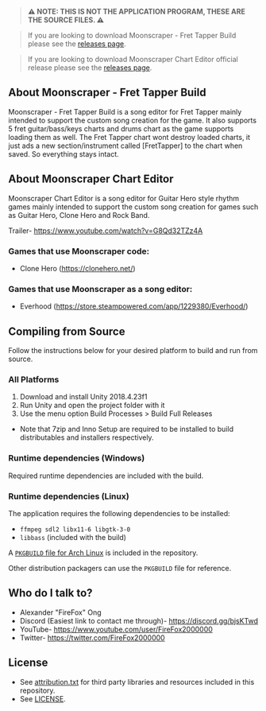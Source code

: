 > **⚠️ NOTE: THIS IS NOT THE APPLICATION PROGRAM, THESE ARE THE SOURCE FILES. ⚠️**
>

> If you are looking to download Moonscraper - Fret Tapper Build please see the
> [releases page](https://github.com/Bjoernis/Moonscraper-Chart-Editor---Fret-Tapper-Build/releases).

> If you are looking to download Moonscraper Chart Editor official release please see the
> [releases page](https://github.com/FireFox2000000/Moonscraper-Chart-Editor/releases).


## About Moonscraper - Fret Tapper Build
Moonscraper - Fret Tapper Build is a song editor for Fret Tapper mainly intended to support the custom song creation for the game. It also supports 5 fret guitar/bass/keys charts and drums chart as the game supports loading them as well. The Fret Tapper chart wont destroy loaded charts, it just ads a new section/instrument called [FretTapper] to the chart when saved. So everything stays intact.


## About Moonscraper Chart Editor
Moonscraper Chart Editor is a song editor for Guitar Hero style rhythm games mainly intended to support the custom song creation for games such as Guitar Hero, Clone Hero and Rock Band.

Trailer- https://www.youtube.com/watch?v=G8Qd32TZz4A

### Games that use Moonscraper code:
- Clone Hero (https://clonehero.net/)

### Games that use Moonscraper as a song editor:
- Everhood (https://store.steampowered.com/app/1229380/Everhood/)

## Compiling from Source
Follow the instructions below for your desired platform to build and run from source.

### All Platforms
1. Download and install Unity 2018.4.23f1
2. Run Unity and open the project folder with it
3. Use the menu option Build Processes > Build Full Releases
  - Note that 7zip and Inno Setup are required to be installed to build distributables and installers respectively. 

### Runtime dependencies (Windows)
Required runtime dependencies are included with the build.

### Runtime dependencies (Linux)
The application requires the following dependencies to be installed:
- `ffmpeg sdl2 libx11-6 libgtk-3-0`
- `libbass` (included with the build)

A [`PKGBUILD` file for Arch Linux](aur/PKGBUILD) is included in the repository.

Other distribution packagers can use the `PKGBUILD` file for reference.

## Who do I talk to?
* Alexander "FireFox" Ong
* Discord (Easiest link to contact me through)- https://discord.gg/bjsKTwd
* YouTube- https://www.youtube.com/user/FireFox2000000
* Twitter- https://twitter.com/FireFox2000000

## License
- See [attribution.txt](https://github.com/FireFox2000000/Moonscraper-Chart-Editor/blob/master/Moonscraper%20Chart%20Editor/Assets/Documentation/attribution.txt) for third party libraries and resources included in this repository.
- See [LICENSE](LICENSE).
